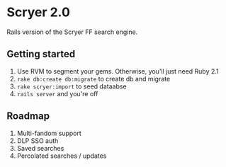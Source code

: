 Scryer 2.0
==========

Rails version of the Scryer FF search engine.

## Getting started

1) Use RVM to segment your gems. Otherwise, you'll just need Ruby 2.1
2) `rake db:create db:migrate` to create db and migrate
3) `rake scryer:import` to seed dataabse
4) `rails server` and you're off

## Roadmap

1) Multi-fandom support
2) DLP SSO auth
3) Saved searches
4) Percolated searches / updates
